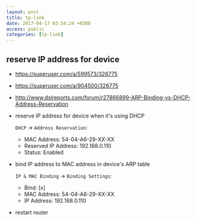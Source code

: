 ```yaml
---
layout: post
title: tp-link
date: 2017-04-17 03:54:24 +0300
access: public
categories: [tp-link]
---
```


<!-- more -->

## reserve IP address for device

- <https://superuser.com/a/599573/326775>
- <https://superuser.com/a/904500/326775>
- <http://www.dslreports.com/forum/r27866899-ARP-Binding-vs-DHCP-Address-Reservation>

- reserve IP address for device when it's using DHCP

  `DHCP` -> `Address Reservation`:

  - MAC Address: 54-04-A6-29-XX-XX
  - Reserved IP Address: 192.168.0.110
  - Status: Enabled

- bind IP address to MAC address in device's ARP table

  `IP & MAC Binding` -> `Binding Settings`:

  - Bind: [x]
  - MAC Address: 54-04-A6-29-XX-XX
  - IP Address: 192.168.0.110

- restart router
